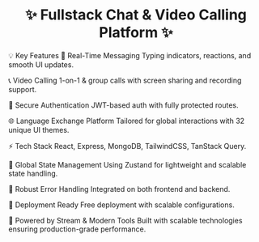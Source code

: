 <h1 align="center">✨ Fullstack Chat & Video Calling Platform ✨</h1>

💡 Key Features
💬 Real-Time Messaging
Typing indicators, reactions, and smooth UI updates.

📞 Video Calling
1-on-1 & group calls with screen sharing and recording support.

🔐 Secure Authentication
JWT-based auth with fully protected routes.

🌐 Language Exchange Platform
Tailored for global interactions with 32 unique UI themes.

⚡ Tech Stack
React, Express, MongoDB, TailwindCSS, TanStack Query.

🧠 Global State Management
Using Zustand for lightweight and scalable state handling.

🚨 Robust Error Handling
Integrated on both frontend and backend.

🚀 Deployment Ready
Free deployment with scalable configurations.

🎯 Powered by Stream & Modern Tools
Built with scalable technologies ensuring production-grade performance.

